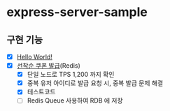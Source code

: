 # express-server-sample

## 구현 기능
- [x] [Hello World!](src/services/IndexService.ts)
- [x] [선착순 쿠폰 발급](src/services/IssueCouponService.ts)(Redis)
  - [x] 단일 노드로 TPS 1,200 까지 확인
  - [x] 중복 유저 아이디로 발급 요청 시, 중복 발급 문제 해결
  - [x] 테스트코드
  - [ ] Redis Queue 사용하여 RDB 에 저장

